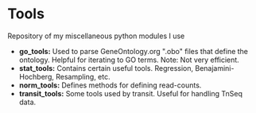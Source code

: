 # Tools
Repository of my miscellaneous python modules I use

 * **go_tools:** Used to parse GeneOntology.org  ".obo" files that define the ontology. Helpful for iterating to GO terms. Note: Not very efficient.
 * **stat_tools:** Contains certain useful tools. Regression, Benajamini-Hochberg, Resampling, etc.
 * **norm_tools:** Defines methods for defining read-counts.
 * **transit_tools:** Some tools used by transit. Useful for handling TnSeq data. 
